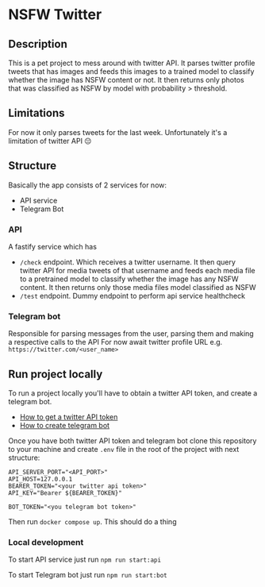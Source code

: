 # NSFW Twitter

## Description
This is a pet project to mess around with twitter API. 
It parses twitter profile tweets that has images and feeds this images to a trained model to
classify whether the image has NSFW content or not. It then returns only photos that was classified as NSFW
by model with probability > threshold.

## Limitations
For now it only parses tweets for the last week. Unfortunately it's a limitation of twitter API 😔

## Structure

Basically the app consists of 2 services for now:

- API service
- Telegram Bot

### API
A fastify service which has 
- `/check` endpoint. Which receives a twitter username.
It then query twitter API for media tweets of that username and feeds each media file
to a pretrained model to classify whether the image has any NSFW content. It then returns only those media
files model classified as NSFW
- `/test` endpoint. Dummy endpoint to perform api service healthcheck

### Telegram bot
Responsible for parsing messages from the user, parsing them and making a respective calls to the API
For now await twitter profile URL e.g. `https://twitter.com/<user_name>`

## Run project locally
To run a project locally you'll have to obtain a twitter API token, and create a telegram bot.

- [How to get a twitter API token](https://developer.twitter.com/en/docs/twitter-api/getting-started/getting-access-to-the-twitter-api)
- [How to create telegram bot](https://t.me/BotFather)

Once you have both twitter API token and telegram bot clone this repository to your machine
and create `.env` file in the root of the project with next structure:

```dotenv
API_SERVER_PORT="<API_PORT>"
API_HOST=127.0.0.1
BEARER_TOKEN="<your twitter api token>"
API_KEY="Bearer ${BEARER_TOKEN}"

BOT_TOKEN="<you telegram bot token>"
```
Then run `docker compose up`. This should do a thing

### Local development
To start API service just run `npm run start:api`

To start Telegram bot just run `npm run start:bot`